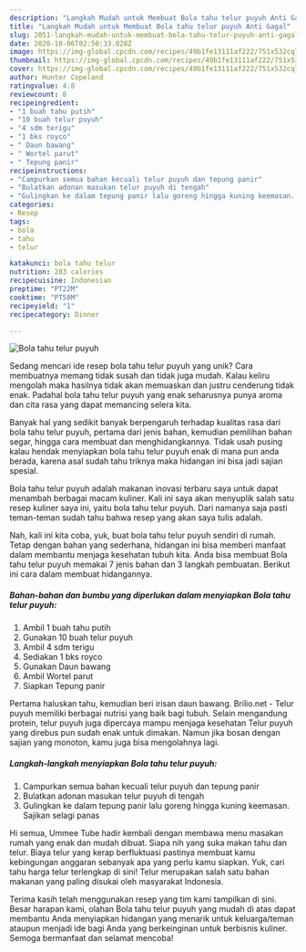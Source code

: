 ```yaml
---
description: "Langkah Mudah untuk Membuat Bola tahu telur puyuh Anti Gagal"
title: "Langkah Mudah untuk Membuat Bola tahu telur puyuh Anti Gagal"
slug: 2051-langkah-mudah-untuk-membuat-bola-tahu-telur-puyuh-anti-gagal
date: 2020-10-06T02:50:33.028Z
image: https://img-global.cpcdn.com/recipes/49b1fe13111af222/751x532cq70/bola-tahu-telur-puyuh-foto-resep-utama.jpg
thumbnail: https://img-global.cpcdn.com/recipes/49b1fe13111af222/751x532cq70/bola-tahu-telur-puyuh-foto-resep-utama.jpg
cover: https://img-global.cpcdn.com/recipes/49b1fe13111af222/751x532cq70/bola-tahu-telur-puyuh-foto-resep-utama.jpg
author: Hunter Copeland
ratingvalue: 4.8
reviewcount: 8
recipeingredient:
- "1 buah tahu putih"
- "10 buah telur puyuh"
- "4 sdm terigu"
- "1 bks royco"
- " Daun bawang"
- " Wortel parut"
- " Tepung panir"
recipeinstructions:
- "Campurkan semua bahan kecuali telur puyuh dan tepung panir"
- "Bulatkan adonan masukan telur puyuh di tengah"
- "Gulingkan ke dalam tepung panir lalu goreng hingga kuning keemasan. Sajikan selagi panas"
categories:
- Resep
tags:
- bola
- tahu
- telur

katakunci: bola tahu telur 
nutrition: 283 calories
recipecuisine: Indonesian
preptime: "PT22M"
cooktime: "PT58M"
recipeyield: "1"
recipecategory: Dinner

---
```



![Bola tahu telur puyuh](https://img-global.cpcdn.com/recipes/49b1fe13111af222/751x532cq70/bola-tahu-telur-puyuh-foto-resep-utama.jpg)

Sedang mencari ide resep bola tahu telur puyuh yang unik? Cara membuatnya memang tidak susah dan tidak juga mudah. Kalau keliru mengolah maka hasilnya tidak akan memuaskan dan justru cenderung tidak enak. Padahal bola tahu telur puyuh yang enak seharusnya punya aroma dan cita rasa yang dapat memancing selera kita.

Banyak hal yang sedikit banyak berpengaruh terhadap kualitas rasa dari bola tahu telur puyuh, pertama dari jenis bahan, kemudian pemilihan bahan segar, hingga cara membuat dan menghidangkannya. Tidak usah pusing kalau hendak menyiapkan bola tahu telur puyuh enak di mana pun anda berada, karena asal sudah tahu triknya maka hidangan ini bisa jadi sajian spesial.

Bola tahu telur puyuh adalah makanan inovasi terbaru saya untuk dapat menambah berbagai macam kuliner. Kali ini saya akan menyuplik salah satu resep kuliner saya ini, yaitu bola tahu telur puyuh. Dari namanya saja pasti teman-teman sudah tahu bahwa resep yang akan saya tulis adalah.


Nah, kali ini kita coba, yuk, buat bola tahu telur puyuh sendiri di rumah. Tetap dengan bahan yang sederhana, hidangan ini bisa memberi manfaat dalam membantu menjaga kesehatan tubuh kita. Anda bisa membuat Bola tahu telur puyuh memakai 7 jenis bahan dan 3 langkah pembuatan. Berikut ini cara dalam membuat hidangannya.

<!--inarticleads1-->

##### Bahan-bahan dan bumbu yang diperlukan dalam menyiapkan Bola tahu telur puyuh:

1. Ambil 1 buah tahu putih
1. Gunakan 10 buah telur puyuh
1. Ambil 4 sdm terigu
1. Sediakan 1 bks royco
1. Gunakan  Daun bawang
1. Ambil  Wortel parut
1. Siapkan  Tepung panir


Pertama haluskan tahu, kemudian beri irisan daun bawang. Brilio.net - Telur puyuh memiliki berbagai nutrisi yang baik bagi tubuh. Selain mengandung protein, telur puyuh juga dipercaya mampu menjaga kesehatan Telur puyuh yang direbus pun sudah enak untuk dimakan. Namun jika bosan dengan sajian yang monoton, kamu juga bisa mengolahnya lagi. 

<!--inarticleads2-->

##### Langkah-langkah menyiapkan Bola tahu telur puyuh:

1. Campurkan semua bahan kecuali telur puyuh dan tepung panir
1. Bulatkan adonan masukan telur puyuh di tengah
1. Gulingkan ke dalam tepung panir lalu goreng hingga kuning keemasan. Sajikan selagi panas


Hi semua, Ummee Tube hadir kembali dengan membawa menu masakan rumah yang enak dan mudah dibuat. Siapa nih yang suka makan tahu dan telur. Biaya telur yang kerap berfluktuasi pastinya membuat kamu kebingungan anggaran sebanyak apa yang perlu kamu siapkan. Yuk, cari tahu harga telur terlengkap di sini! Telur merupakan salah satu bahan makanan yang paling disukai oleh masyarakat Indonesia. 

Terima kasih telah menggunakan resep yang tim kami tampilkan di sini. Besar harapan kami, olahan Bola tahu telur puyuh yang mudah di atas dapat membantu Anda menyiapkan hidangan yang menarik untuk keluarga/teman ataupun menjadi ide bagi Anda yang berkeinginan untuk berbisnis kuliner. Semoga bermanfaat dan selamat mencoba!
